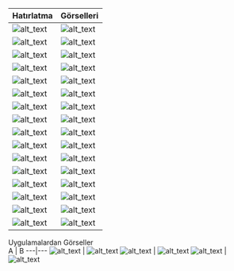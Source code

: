 Hatırlatma | Görselleri
---|---
![alt_text](https://github.com/selcukdinc/VizeCalisma/blob/main/images/Hatirlatma1.png?raw=true) | ![alt_text](https://github.com/selcukdinc/VizeCalisma/blob/main/images/Hatirlatma2.png?raw=true)
![alt_text](https://github.com/selcukdinc/VizeCalisma/blob/main/images/HapBilgi%20(1).png?raw?true) | ![alt_text](https://github.com/selcukdinc/VizeCalisma/blob/main/images/HapBilgi%20(2).png?raw?true)
![alt_text](https://github.com/selcukdinc/VizeCalisma/blob/main/images/HapBilgi%20(3).png?raw?true) | ![alt_text](https://github.com/selcukdinc/VizeCalisma/blob/main/images/HapBilgi%20(4).png?raw?true)
![alt_text](https://github.com/selcukdinc/VizeCalisma/blob/main/images/HapBilgi%20(5).png?raw?true) | ![alt_text](https://github.com/selcukdinc/VizeCalisma/blob/main/images/HapBilgi%20(6).png?raw?true)
![alt_text](https://github.com/selcukdinc/VizeCalisma/blob/main/images/HapBilgi%20(7).png?raw?true) | ![alt_text](https://github.com/selcukdinc/VizeCalisma/blob/main/images/HapBilgi%20(8).png?raw?true)
![alt_text](https://github.com/selcukdinc/VizeCalisma/blob/main/images/HapBilgi%20(9).png?raw?true) | ![alt_text](https://github.com/selcukdinc/VizeCalisma/blob/main/images/HapBilgi%20(10).png?raw?true)
![alt_text](https://github.com/selcukdinc/VizeCalisma/blob/main/images/HapBilgi%20(11).png?raw?true) | ![alt_text](https://github.com/selcukdinc/VizeCalisma/blob/main/images/HapBilgi%20(12).png?raw?true)
![alt_text](https://github.com/selcukdinc/VizeCalisma/blob/main/images/HapBilgi%20(13).png?raw?true) | ![alt_text](https://github.com/selcukdinc/VizeCalisma/blob/main/images/HapBilgi%20(14).png?raw?true)
![alt_text](https://github.com/selcukdinc/VizeCalisma/blob/main/images/HapBilgi%20(15).png?raw?true) | ![alt_text](https://github.com/selcukdinc/VizeCalisma/blob/main/images/HapBilgi%20(16).png?raw?true)
![alt_text](https://github.com/selcukdinc/VizeCalisma/blob/main/images/HapBilgi%20(17).png?raw?true) | ![alt_text](https://github.com/selcukdinc/VizeCalisma/blob/main/images/HapBilgi%20(18).png?raw?true)
![alt_text](https://github.com/selcukdinc/VizeCalisma/blob/main/images/HapBilgi%20(19).png?raw?true) | ![alt_text](https://github.com/selcukdinc/VizeCalisma/blob/main/images/HapBilgi%20(20).png?raw?true)
![alt_text](https://github.com/selcukdinc/VizeCalisma/blob/main/images/HapBilgi%20(21).png?raw?true) | ![alt_text](https://github.com/selcukdinc/VizeCalisma/blob/main/images/HapBilgi%20(22).png?raw?true)
![alt_text](https://github.com/selcukdinc/VizeCalisma/blob/main/images/HapBilgi%20(23).png?raw?true) | ![alt_text](https://github.com/selcukdinc/VizeCalisma/blob/main/images/HapBilgi%20(24).png?raw?true)
![alt_text](https://github.com/selcukdinc/VizeCalisma/blob/main/images/HapBilgi%20(25).png?raw?true) | ![alt_text](https://github.com/selcukdinc/VizeCalisma/blob/main/images/HapBilgi%20(26).png?raw?true)
![alt_text](https://github.com/selcukdinc/VizeCalisma/blob/main/images/HapBilgi%20(27).png?raw?true) | ![alt_text](https://github.com/selcukdinc/VizeCalisma/blob/main/images/HapBilgi%20(28).png?raw?true)
![alt_text](https://github.com/selcukdinc/VizeCalisma/blob/main/images/HapBilgi%20(29).png?raw?true) | ![alt_text](https://github.com/selcukdinc/VizeCalisma/blob/main/images/HapBilgi%20(30).png?raw?true)

Uygulamalardan Görseller<br>
A   |   B
---|---
![alt_text](https://github.com/selcukdinc/VizeCalisma/blob/main/images/CilginButonV1.png?raw=true) | ![alt_text](https://github.com/selcukdinc/VizeCalisma/blob/main/images/Uyg5.png?raw=true)
![alt_text](https://github.com/selcukdinc/VizeCalisma/blob/main/images/Uyg4.png?raw=true) | ![alt_text](https://github.com/selcukdinc/VizeCalisma/blob/main/images/Uyg3.0.png?raw=true)
![alt_text](https://github.com/selcukdinc/VizeCalisma/blob/main/images/Uyg2.png?raw=true) | ![alt_text](https://github.com/selcukdinc/VizeCalisma/blob/main/images/Uyg1.0.png?raw=true)<br>

